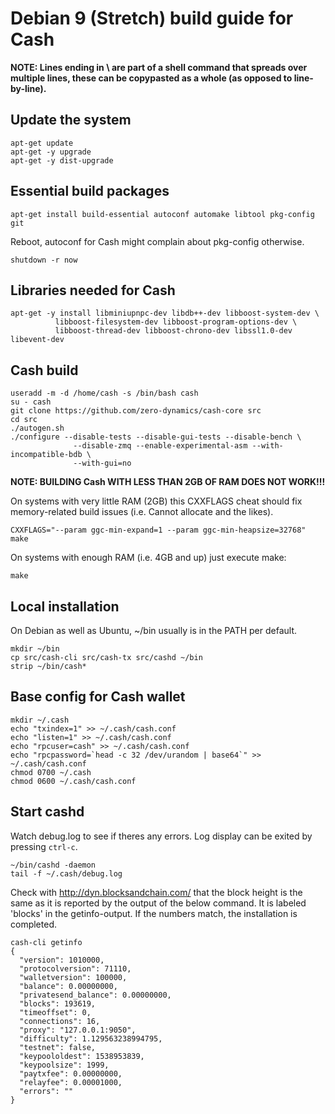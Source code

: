 # Debian 9 (Stretch) build guide for Cash

**NOTE: Lines ending in \ are part of a shell command that spreads over multiple
lines, these can be copypasted as a whole (as opposed to line-by-line).**

## Update the system

```
apt-get update
apt-get -y upgrade
apt-get -y dist-upgrade
```

## Essential build packages
```
apt-get install build-essential autoconf automake libtool pkg-config git
```

Reboot, autoconf for Cash might complain about pkg-config otherwise.

```
shutdown -r now
```

## Libraries needed for Cash
```
apt-get -y install libminiupnpc-dev libdb++-dev libboost-system-dev \
          libboost-filesystem-dev libboost-program-options-dev \
          libboost-thread-dev libboost-chrono-dev libssl1.0-dev libevent-dev
```

## Cash build

```
useradd -m -d /home/cash -s /bin/bash cash
su - cash
git clone https://github.com/zero-dynamics/cash-core src
cd src
./autogen.sh
./configure --disable-tests --disable-gui-tests --disable-bench \
              --disable-zmq --enable-experimental-asm --with-incompatible-bdb \
              --with-gui=no
```

**NOTE: BUILDING Cash WITH LESS THAN 2GB OF RAM DOES NOT WORK!!!**

On systems with very little RAM (2GB) this CXXFLAGS cheat should fix
memory-related build issues (i.e. Cannot allocate and the likes).

```
CXXFLAGS="--param ggc-min-expand=1 --param ggc-min-heapsize=32768" make
```

On systems with enough RAM (i.e. 4GB and up) just execute make:

```
make
```

## Local installation

On Debian as well as Ubuntu, ~/bin usually is in the PATH per default.

```
mkdir ~/bin
cp src/cash-cli src/cash-tx src/cashd ~/bin
strip ~/bin/cash*
```

## Base config for Cash wallet
```
mkdir ~/.cash
echo "txindex=1" >> ~/.cash/cash.conf
echo "listen=1" >> ~/.cash/cash.conf
echo "rpcuser=cash" >> ~/.cash/cash.conf
echo "rpcpassword=`head -c 32 /dev/urandom | base64`" >> ~/.cash/cash.conf
chmod 0700 ~/.cash
chmod 0600 ~/.cash/cash.conf
```

## Start cashd

Watch debug.log to see if theres any errors. Log display can be exited by pressing
`ctrl-c`.

```
~/bin/cashd -daemon
tail -f ~/.cash/debug.log
```

Check with http://dyn.blocksandchain.com/ that the block height is the same
as it is reported by the output of the below command. It is labeled 'blocks'
in the getinfo-output. If the numbers match, the installation is completed.

```
cash-cli getinfo
{
  "version": 1010000,
  "protocolversion": 71110,
  "walletversion": 100000,
  "balance": 0.00000000,
  "privatesend_balance": 0.00000000,
  "blocks": 193619,
  "timeoffset": 0,
  "connections": 16,
  "proxy": "127.0.0.1:9050",
  "difficulty": 1.129563238994795,
  "testnet": false,
  "keypoololdest": 1538953839,
  "keypoolsize": 1999,
  "paytxfee": 0.00000000,
  "relayfee": 0.00001000,
  "errors": ""
}

```
